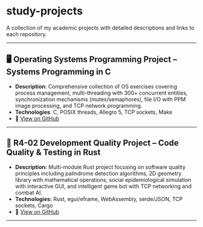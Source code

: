 # study-projects
A collection of my academic projects with detailed descriptions and links to each repository.

---

## 🖥️ Operating Systems Programming Project – Systems Programming in C
- **Description**: Comprehensive collection of OS exercises covering process management, multi-threading with 300+ concurrent entities, synchronization mechanisms (mutex/semaphores), file I/O with PPM image processing, and TCP network programming.
- **Technologies**: C, POSIX threads, Allegro 5, TCP sockets, Make
- 🔗 [View on GitHub](https://github.com/Kyagoat/study_C)

---

## 🚀 **R4-02 Development Quality Project** – Code Quality & Testing in Rust
- **Description:** Multi-module Rust project focusing on software quality principles including palindrome detection algorithms, 2D geometry library with mathematical operations, social epidemiological simulation with interactive GUI, and intelligent game bot with TCP networking and combat AI.
- **Technologies:** Rust, egui/eframe, WebAssembly, serde/JSON, TCP sockets, Cargo  
- 🔗 [View on GitHub](https://github.com/Kyagoat/study_dev_quality)

---
